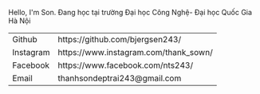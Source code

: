 Hello, I'm Son. Đang học tại trường Đại học Công Nghệ- Đại học Quốc Gia Hà Nội

<table>
  <tr>
    <td>
      Github 
    </td>
    <td>
      https://github.com/bjergsen243/
    </td>
  </tr>
  <tr>
    <td>
      Instagram 
    </td>
    <td>
      https://www.instagram.com/thank_sown/
    </td>
  </tr>
  <tr>
    <td>
      Facebook 
    </td>
    <td>
      https://www.facebook.com/nts243/
    </td>
  </tr>
  <tr>
    <td>
      Email 
    </td>
    <td>
      <a src = "thanhsondeptrai243@gmail.com">thanhsondeptrai243@gmail.com</a>
    </td>
  </tr>

</table>

